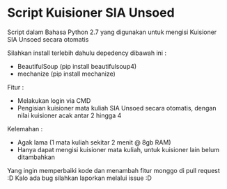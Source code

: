 # Script Kuisioner SIA Unsoed
Script dalam Bahasa Python 2.7 yang digunakan untuk mengisi Kuisioner SIA Unsoed secara otomatis 

Silahkan install terlebih dahulu depedency dibawah ini :
- BeautifulSoup (pip install beautifulsoup4)
- mechanize (pip install mechanize)

Fitur :
- Melakukan login via CMD
- Pengisian kuisioner mata kuliah SIA Unsoed secara otomatis, dengan nilai kuisioner acak antar 2 hingga 4

Kelemahan :
- Agak lama (1 mata kuliah sekitar 2 menit @ 8gb RAM)
- Hanya dapat mengisi kuisioner mata kuliah, untuk kuisioner lain belum ditambahkan

Yang ingin memperbaiki kode dan menambah fitur monggo di pull request :D
Kalo ada bug silahkan laporkan melalui issue :D
